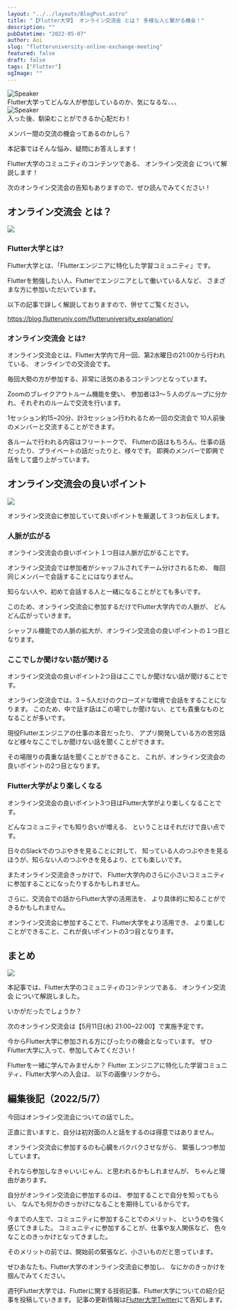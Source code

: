 ```yaml
---
layout: "../../layouts/BlogPost.astro"
title: "【Flutter大学】 オンライン交流会 とは？ 多様な人と繋がる機会！"
description: ""
pubDatetime: "2022-05-07"
author: Aoi
slug: "flutteruniversity-online-exchange-meeting"
featured: false
draft: false
tags: ["Flutter"]
ogImage: ""
---
```


<div class="speech-bubble-container">
  <div class="speech-bubble-avatar">
    <img src="/images/wp-content/themes/cocoon-master/images/ojisan.webp" alt="Speaker" />
  </div>
  <div class="speech-bubble">
    <div class="speech-bubble-content">
      Flutter大学ってどんな人が参加しているのか、気になるな、、、
    </div>
    <div class="speech-bubble-arrow arrow-left"></div>
  </div>
</div>

<div class="speech-bubble-container">
  <div class="speech-bubble-avatar">
    <img src="/images/wp-content/themes/cocoon-master/images/obasan.webp" alt="Speaker" />
  </div>
  <div class="speech-bubble">
    <div class="speech-bubble-content">
      入った後、馴染むことができるか心配だわ！
    </div>
    <div class="speech-bubble-arrow arrow-left"></div>
  </div>
</div>

メンバー間の交流の機会ってあるのかしら？

本記事ではそんな悩み、疑問にお答えします！

Flutter大学のコミュニティのコンテンツである、
オンライン交流会 について解説します！

次のオンライン交流会の告知もありますので、ぜひ読んでみてください！

## オンライン交流会 とは？

![](/images/wp-content/uploads/2022/03/meeting2-1024x683.webp)

### Flutter大学とは?

Flutter大学とは、「Flutterエンジニアに特化した学習コミュニティ」です。

Flutterを勉強したい人、Flutterでエンジニアとして働いている人など、
さまざまな方に参加いただいています。

以下の記事で詳しく解説しておりますので、併せてご覧ください。

https://blog.flutteruniv.com/flutteruniversity_explanation/

### オンライン交流会 とは?

オンライン交流会とは、Flutter大学内で月一回、第2水曜日の21:00から行われている、
オンラインでの交流会です。

毎回大勢の方が参加する、非常に活気のあるコンテンツとなっています。

Zoomのブレイクアウトルーム機能を使い、
参加者は3〜５人のグループに分かれ、それぞれのルームで交流を行います。

1セッション約15~20分、計3セッション行われるため一回の交流会で
10人前後のメンバーと交流することができます。

各ルームで行われる内容はフリートークで、
Flutterの話はもちろん、仕事の話だったり、プライベートの話だったりと、様々です。
即興のメンバーで即興で話をして盛り上がっています。

## オンライン交流会の良いポイント

![](/images/wp-content/uploads/2022/03/Meeting-1024x683.webp)

オンライン交流会に参加していて良いポイントを厳選して３つお伝えします。

### 人脈が広がる

オンライン交流会の良いポイント１つ目は人脈が広がることです。

オンライン交流会では参加者がシャッフルされてチーム分けされるため、
毎回同じメンバーで会話することにはなりません。

知らない人や、初めて会話する人と一緒になることがとても多いです。

このため、オンライン交流会に参加するだけでFlutter大学内での人脈が、
どんどん広がっていきます。

シャッフル機能での人脈の拡大が、オンライン交流会の良いポイントの１つ目となります。

### ここでしか聞けない話が聞ける

オンライン交流会の良いポイント2つ目はここでしか聞けない話が聞けることです。

オンライン交流会では、3 ~ 5人だけのクローズドな環境で会話をすることになります。
このため、中で話す話はこの場でしか聞けない、とても貴重なものとなることが多いです。

現役Flutterエンジニアの仕事の本音だったり、
アプリ開発している方の苦労話など様々なここでしか聞けない話を聞くことができます。

その場限りの貴重な話を聞くことができること、
これが、オンライン交流会の良いポイントの2つ目となります。

### Flutter大学がより楽しくなる

オンライン交流会の良いポイント3つ目はFlutter大学がより楽しくなることです。

どんなコミュニティでも知り合いが増える、
ということはそれだけで良い点です。

日々のSlackでのつぶやきを見ることに対して、
知っている人のつぶやきを見るほうが、知らない人のつぶやきを見るより、とても楽しいです。

またオンライン交流会きっかけで、
Flutter大学内のさらに小さいコミュニティに参加することになったりするかもしれません。

さらに、交流会での話からFlutter大学の活用法を、
より具体的に知ることができるかもしれません。

オンライン交流会に参加することで、Flutter大学をより活用でき、
より楽しむことができること、これが良いポイントの3つ目となります。

## まとめ

![](/images/wp-content/uploads/2022/03/meeting3-1024x683.webp)

本記事では、Flutter大学のコミュニティのコンテンツである、
オンライン交流会 について解説しました。

いかがだったでしょうか？

次のオンライン交流会は【5月11日(水) 21:00~22:00】で実施予定です。

今からFlutter大学に参加される方にぴったりの機会となっています。
ぜひFlutter大学に入って、参加してみてください！

Flutterを一緒に学んでみませんか？
Flutter エンジニアに特化した学習コミュニティ、Flutter大学への入会は、
以下の画像リンクから。

## 編集後記（2022/5/7）

今回はオンライン交流会についての話でした。

正直に言いますと、自分は初対面の人と話をするのは得意ではありません。

オンライン交流会に参加するのも心臓をバクバクさせながら、
緊張しつつ参加しています。

それなら参加しなきゃいいじゃん、と思われるかもしれませんが、
ちゃんと理由があります。

自分がオンライン交流会に参加するのは、
参加することで自分を知ってもらい、
なんでも何かのきっかけになることを期待しているからです。

今までの人生で、コミュニティに参加することでのメリット、
というのを強く感じてきました。
コミュニティに参加することが、仕事や友人関係など、
色々なことのきっかけとなってきました。

そのメリットの前では、開始前の緊張など、小さいものだと思っています。

ぜひあなたも、Flutter大学のオンライン交流会に参加し、
なにかのきっかけを掴んでみてください。

週刊Flutter大学では、Flutterに関する技術記事、Flutter大学についての紹介記事を投稿していきます。
記事の更新情報は[Flutter大学Twitter](https://twitter.com/FlutterUniv)にて告知します。
